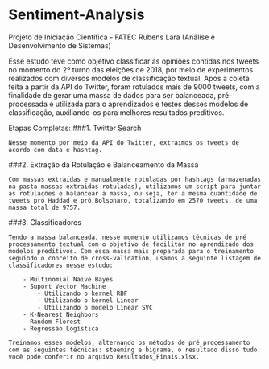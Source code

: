# Sentiment-Analysis

Projeto de Iniciação Científica - FATEC Rubens Lara (Análise e Desenvolvimento de Sistemas) 

Esse estudo teve como objetivo classificar as opiniões contidas nos tweets no momento do 2º turno das eleições de 2018, por meio de experimentos realizados com diversos modelos de classificação textual. Após a coleta feita a partir da API do Twitter, foram rotulados mais de 9000 tweets, com a finalidade de gerar uma massa de dados para ser balanceada, pré-processada e utilizada para o aprendizados e testes desses modelos de classificação, auxiliando-os para melhores resultados preditivos.

Etapas Completas: 
###1. Twitter Search

    Nesse momento por meio da API do Twitter, extraímos os tweets de acordo com data e hashtag.

###2. Extração da Rotulação e Balanceamento da Massa

    Com massas extraídas e manualmente rotuladas por hashtags (armazenadas na pasta massas-extraidas-rotuladas), utilizamos um script para juntar as rotulações e balancear a massa, ou seja, ter a mesma quantidade de tweets pró Haddad e pró Bolsonaro, totalizando em 2570 tweets, de uma massa total de 9757.

###3. Classificadores

    Tendo a massa balanceada, nesse momento utilizamos técnicas de pré processamento textual com o objetivo de facilitar no aprendizado dos modelos preditivos. Com essa massa mais preparada para o treinamento seguindo o conceito de cross-validation, usamos a seguinte listagem de classificadores nesse estudo:

        - Multinomial Naive Bayes
        - Suport Vector Machine
            - Utilizando o kernel RBF
            - Utilizando o kernel Linear
            - Utilizando o modelo Linear SVC
        - K-Nearest Neighbors
        - Random Florest
        - Regressão Logística

    Treinamos esses modelos, alternando os métodos de pré processamento com as seguintes técnicas: steeming e bigrama, o resultado disso tudo você pode conferir no arquivo Resultados_Finais.xlsx.


